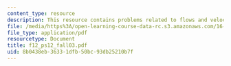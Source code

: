 ```yaml
---
content_type: resource
description: This resource contains problems related to flows and velocity fields.
file: /media/https%3A/open-learning-course-data-rc.s3.amazonaws.com/16-01-unified-engineering-i-ii-iii-iv-fall-2005-spring-2006/8b0438eb36331dfb50bc93db25210b7f_f12_ps12_fall03.pdf
file_type: application/pdf
resourcetype: Document
title: f12_ps12_fall03.pdf
uid: 8b0438eb-3633-1dfb-50bc-93db25210b7f
---
```

